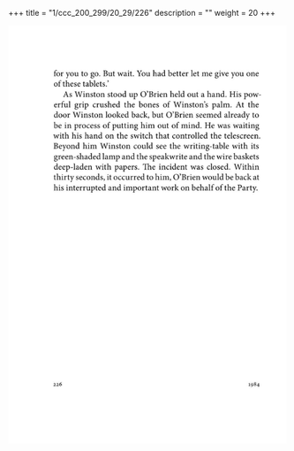 +++
title = "1/ccc_200_299/20_29/226"
description = ""
weight = 20
+++

<img class="center-fit-jpg" src="/jpg_/out_jpg_1984__226.jpg" ></img>

